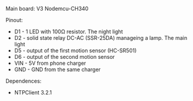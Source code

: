Main board: V3 Nodemcu-CH340
  
Pinout:
- D1 - 1 LED with 100Ω resistor. The night light
- D2 - solid state relay DC-AC (SSR-25DA) manageing a lamp. The main light
- D5 - output of the first motion sensor (HC-SR501)
- D6 - output of the second motion sensor
- VIN - 5V from phone charger
- GND - GND from the same charger

Dependences:
- NTPClient 3.2.1